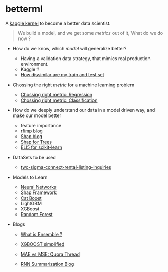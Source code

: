# betterml

A [kaggle kernel](https://www.kaggle.com/vineetsingh1/betterml/edit) to become a better data scientist.

> We build a model, and we get some *metrics* out of it, What do we do now ? 

- How do we know, which *model* will generalize better?
  - Having a validation data strategy, that mimics real production environment. 
  - Kaggle ? 
  - [How dissimilar are my train and test set](https://towardsdatascience.com/how-dis-similar-are-my-train-and-test-data-56af3923de9b)
- Chossing the right *metric* for a machine learning problem
  - [Chossing right metric: Regression](https://towardsdatascience.com/choosing-the-right-metric-for-machine-learning-models-part-1-a99d7d7414e4)
  - [Chossing right metric: Classification](https://towardsdatascience.com/choosing-the-right-metric-for-evaluating-machine-learning-models-part-2-86d5649a5428)
  
- How do we deeply understand our data in a model driven way, and make our model better
  - feature importance
  - [rfimp blog](http://parrt.cs.usfca.edu/doc/rf-importance/index.html)
  - [Shap blog](https://towardsdatascience.com/interpretable-machine-learning-with-xgboost-9ec80d148d27)
  - [Shap for Trees](https://arxiv.org/pdf/1802.03888.pdf)
  - [ELI5 for scikit-learn](http://eli5.readthedocs.io/en/latest/tutorials/xgboost-titanic.html)
  
  
- DataSets to be used 
  - [two-sigma-connect-rental-listing-inquiries](https://www.kaggle.com/c/two-sigma-connect-rental-listing-inquiries/data)
  
- Models to Learn
  - [Neural Networks](http://course.fast.ai) 
  - [Shap Framework](https://github.com/slundberg/shap)
  - [Cat Boost](https://towardsdatascience.com/catboost-vs-light-gbm-vs-xgboost-5f93620723db) 
  - LightGBM
  - XGBoost 
  - [Random Forest](https://www.youtube.com/watch?v=blyXCk4sgEg&feature=youtu.be)

- Blogs
  - [What is Ensemble ?](https://quantdare.com/what-is-the-difference-between-bagging-and-boosting/)
  - [XGBOOST simplified](https://www.kaggle.com/grroverpr/gradient-boosting-simplified/code)
  - [MAE vs MSE: Quora Thread](https://www.quora.com/How-would-a-model-change-if-we-minimized-absolute-error-instead-of-squared-error-What-about-the-other-way-around)

  - [RNN Summarization Blog](http://www.abigailsee.com/2017/04/16/taming-rnns-for-better-summarization.html)
